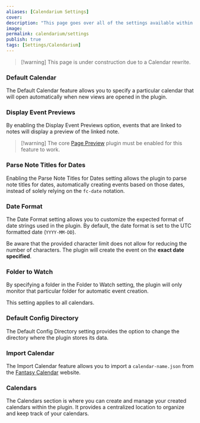 ```yaml
---
aliases: [Calendarium Settings]
cover: 
description: "This page goes over all of the settings available within The Calendarium"
image: 
permalink: calendarium/settings
publish: true
tags: [Settings/Calendarium]
---
```


>[!warning] This page is under construction due to a Calendar rewrite.

### Default Calendar

The Default Calendar feature allows you to specify a particular calendar that will open automatically when new views are opened in the plugin.

### Display Event Previews

By enabling the Display Event Previews option, events that are linked to notes will display a preview of the linked note. 

>[!warning] The core [Page Preview](https://help.obsidian.md/Plugins/Page+preview "Obsidian") plugin must be enabled for this feature to work.

### Parse Note Titles for Dates

Enabling the Parse Note Titles for Dates setting allows the plugin to parse note titles for dates, automatically creating events based on those dates, instead of solely relying on the `fc-date` notation.

### Date Format

The Date Format setting allows you to customize the expected format of date strings used in the plugin. By default, the date format is set to the UTC formatted date (`YYYY-MM-DD`).

Be aware that the provided character limit does not allow for reducing the number of characters. The plugin will create the event on the **exact date specified**.

### Folder to Watch

By specifying a folder in the Folder to Watch setting, the plugin will only monitor that particular folder for automatic event creation. 

This setting applies to all calendars.

### Default Config Directory

The Default Config Directory setting provides the option to change the directory where the plugin stores its data.

### Import Calendar

The Import Calendar feature allows you to import a `calendar-name.json` from the [Fantasy Calendar](https://fantasy-calendar.com) website.

### Calendars

The Calendars section is where you can create and manage your created calendars within the plugin. It provides a centralized location to organize and keep track of your calendars.